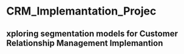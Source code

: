 # CRM_Implemantation_Projec
## xploring segmentation models for Customer Relationship Management Implemantion
